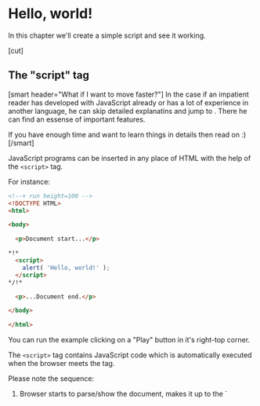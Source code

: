 # Hello, world!

In this chapter we'll create a simple script and see it working.

[cut]
## The "script" tag

[smart header="What if I want to move faster?"]
In the case if an impatient reader has developed with JavaScript already or has a lot of experience in another language, he can skip detailed explanatins and jump to [](/javascript-specials). There he can find an essense of important features.

If you have enough time and want to learn things in details then read on :)
[/smart]

JavaScript programs can be inserted in any place of HTML with the help of the `<script>` tag.

For instance:

```html
<!--+ run height=100 -->
<!DOCTYPE HTML>
<html>

<body>

  <p>Document start...</p>

*!*
  <script>
    alert( 'Hello, world!' );
  </script>
*/!*

  <p>...Document end.</p>

</body>

</html>
```

You can run the example clicking on a "Play" button in it's right-top corner.

The `<script>` tag contains JavaScript code which is automatically executed when the browser meets the tag.

Please note the sequence:

<ol>
<li>Browser starts to parse/show the document, makes it up to the `<script>`.</li>
<li>When the browser meets `<script>`, it switches to the JavaScript execution mode. In this mode it executes the script. In this case `alert` command is used which shows a message.</li>
<li>When the script is finished, it gets back to the HTML-mode, and *only then* it shows the rest of the document.</li>
</ol>

So, a visitor won't see the content after the script until the script finishes to execute.

People say about that: "a `<script>` tag blocks rendering".


## The modern markup

In the past, `<script>` had a few necessary attributes.

We can find the following in the old code:

<dl>
 <dt>The `type` attribute: <code>&lt;script <u>type</u>=...&gt;</code></dt>

 <dd>The old standard HTML4 required a script to have the type. Usually it was `type="text/javascript"`. The modern HTML standard assumes this `type` by default, no attribute is required.
</dd>

 <dt>The `language` attribute: <code>&lt;script <u>language</u>=...&gt;</code></dt>
  <dd>This attribute was meant to show the language of the script. Certain outdated browsers supported other languages at that time. As of now, this attribute makes no sense, the language is JavaScript by default. No need to use it.</dd>
<dt>Comments before and after scripts.</dt>
<dd>In the most pre-historic books and guides, `<script>` may have comments inside.

Like this:

```html
<!--+ no-beautify -->
<script type="text/javascript"><!--
    ...
//--></script>
```

These comments were supposed to hide the code from an old browser that did't understand a `<script>` tag. But all browsers from the past 15 years know about `<script>`, so that's a really ancient theme. Giving this for the sake of completeness only. So if you see such code somewhere you know the guide is really ancient and not worth looking into.
</dd>
</dl>

In summary, we just use `<script>` to add some code to the page, without additional attributes and comments.

